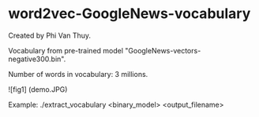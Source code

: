 # word2vec-GoogleNews-vocabulary
Created by Phi Van Thuy.

Vocabulary from pre-trained model "GoogleNews-vectors-negative300.bin".

Number of words in vocabulary: 3 millions.

![fig1] (demo.JPG)

Example: ./extract_vocabulary <binary_model> <output_filename>
